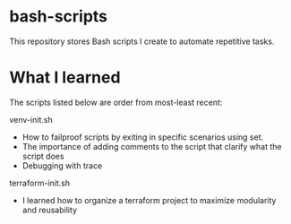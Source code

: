 # bash-scripts

This repository stores Bash scripts I create to automate repetitive tasks.

# What I learned 
The scripts listed below are order from most-least recent:

venv-init.sh
- How to failproof scripts by exiting in specific scenarios using set.
- The importance of adding comments to the script that clarify what the script does
- Debugging with trace

terraform-init.sh
- I learned how to organize a terraform project to maximize modularity and reusability
